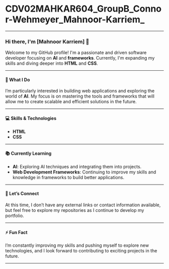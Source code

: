 # CDV02MAHKAR604_GroupB_Connor-Wehmeyer_Mahnoor-Karriem_


---

### Hi there, I'm [Mahnoor Karriem] 👋

Welcome to my GitHub profile! I'm a passionate and driven software developer focusing on **AI** and **frameworks**. Currently, I'm expanding my skills and diving deeper into **HTML** and **CSS**.

---

#### 🚀 What I Do
I’m particularly interested in building web applications and exploring the world of **AI**. My focus is on mastering the tools and frameworks that will allow me to create scalable and efficient solutions in the future.

---

#### 💻 Skills & Technologies
- **HTML**
- **CSS**

---

#### 📚 Currently Learning
- **AI**: Exploring AI techniques and integrating them into projects.
- **Web Development Frameworks**: Continuing to improve my skills and knowledge in frameworks to build better applications.

---

#### 📍 Let’s Connect
At this time, I don’t have any external links or contact information available, but feel free to explore my repositories as I continue to develop my portfolio.

---

#### ⚡ Fun Fact
I’m constantly improving my skills and pushing myself to explore new technologies, and I look forward to contributing to exciting projects in the future.

---





